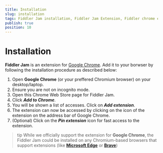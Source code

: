 ```yaml
---
title: Installation
slug: installation
tags: Fiddler Jam installation, Fiddler Jam Extension, Fiddler chrome extension, Jam Chrome extension
publish: true
position: 10
---
```


# Installation

**Fiddler Jam** is an extension for [Google Chrome](https://www.google.com/chrome/). Add it to your borwser by following the installation procedure as described below:

1. Open **Google Chrome** (or your preffered Chromium browser) on your desktop/laptop.
2. Ensure you are not on incognito mode.
3. Open this Chrome Web Store page for Fiddler Jam.
4. Click **_Add to Chrome_**.
5. You will be shown a list of accesses. Click on **_Add extension_**.
6. The extension can now be accessed by clicking on the icon of the extension on the address bar of Google Chrome.
7. (Optional) Click on the **_Pin extension_** icon for fast access to the extension.

>tip While we officially support the extension for **Google Chrome**, the Fiddler Jam could be installed on any Chromium-based browsers that support extensions (like [**Microsoft Edge**](https://www.microsoft.com/en-us/edge) or [**Brave**](https://brave.com/))